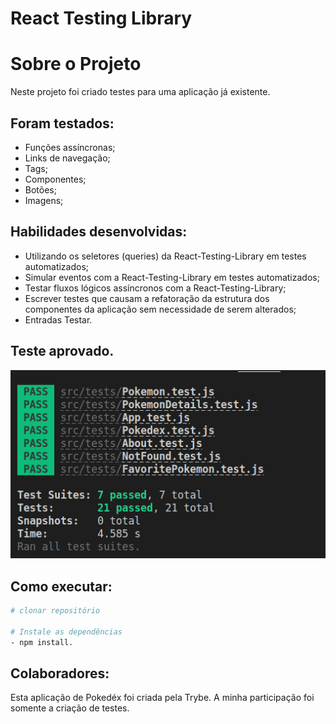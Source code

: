 # React Testing Library

# Sobre o Projeto

Neste projeto foi criado testes para uma aplicação já existente.

## Foram testados:

- Funções assíncronas;
- Links de navegação;
- Tags;
- Componentes;
- Botões;
- Imagens;

## Habilidades desenvolvidas:

- Utilizando os seletores (queries) da React-Testing-Library em testes automatizados;
- Simular eventos com a React-Testing-Library em testes automatizados;
- Testar fluxos lógicos assíncronos com a React-Testing-Library;
- Escrever testes que causam a refatoração da estrutura dos componentes da aplicação sem necessidade de serem alterados;
- Entradas Testar.

##  Teste aprovado.

![imagem](testepassando.png)

## Como executar:

```bash
# clonar repositório

# Instale as dependências
- npm install.
```


## Colaboradores:

Esta aplicação de Pokedéx foi criada pela Trybe. A minha participação foi somente a criação de testes.
